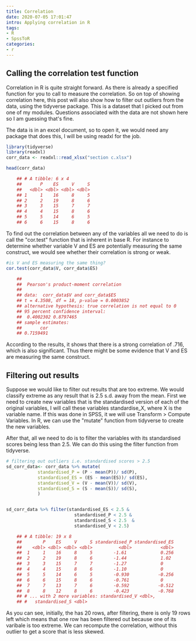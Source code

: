 ```yaml
---
title: Correlation
date: 2020-07-05 17:01:47
intro: Applying correlation in R
tags:
- R
- SpssToR
categories:
- r
---
```

## Calling the correlation test function

Correlation in R is quite straight forward. As there is already a specified function for you to call to measure the correlation. So on top of showing correlation here, this post will also show how to filter out outliers from the data, using the tidyverse package. This is a dataset that I picked out from one of my modules. Questions associated with the data are not shown here so I am guessing that's fine. 

The data is in an excel document, so to open it, we would need any package that does this, I will be using readxl for the job. 
``` r
library(tidyverse)
library(readxl)
corr_data <- readxl::read_xlsx("section c.xlsx")

head(corr_data)

    ## # A tibble: 6 x 4
    ##       P    ES     V     S
    ##   <dbl> <dbl> <dbl> <dbl>
    ## 1     1    16     8     5
    ## 2     2    19     8     6
    ## 3     3    15     7     7
    ## 4     4    15     8     6
    ## 5     5    14     6     5
    ## 6     6    15     8     6
```
To find out the correlation between any of the variables all we need to do is call the "cor.test" function that is inherent in base R. For instance to determine whether variable V and ES are potentially measuring the same construct, we would see whether their correlation is strong or weak. 
``` r
#is V and ES measuring the same thing?
cor.test(corr_data$V, corr_data$ES)

    ## 
    ##  Pearson's product-moment correlation
    ## 
    ## data:  corr_data$V and corr_data$ES
    ## t = 4.3508, df = 18, p-value = 0.0003852
    ## alternative hypothesis: true correlation is not equal to 0
    ## 95 percent confidence interval:
    ##  0.4002302 0.8797465
    ## sample estimates:
    ##       cor 
    ## 0.7159491
```
According to the results, it shows that there is a strong correlation of .716, which is also significant. Thus there might be some evidence that V and ES are measuring the same construct. 

## Filtering out results
Suppose we would like to filter out results that are too extreme. We would classify extreme as any result that is 2.5 s.d. away from the mean. First we need to create new variables that is the standardised version of each of the original variables, I will call these variables standardise\_X, where X is the variable name. If this was done in SPSS, it we will use Transform > Compute Variables. In R, we can use the "mutate" function from tidyverse to create the new variables.

After that, all we need to do is to filter the variables with its standardised scores being less than 2.5. We can do this using the filter function from tidyverse.
``` r
# filtering out outliers i.e. standardised scores > 2.5
sd_corr_data<- corr_data %>% mutate(
            standardised_P = (P - mean(P))/ sd(P),
            standardised_ES = (ES - mean(ES))/ sd(ES),
            standardised_V = (V - mean(V))/ sd(V),
            standardised_S = (S - mean(S))/ sd(S),
            )


sd_corr_data %>% filter(standardised_ES < 2.5 &
                          standardised_P < 2.5 &
                          standardised_S < 2.5  &
                          standardised_V < 2.5)

    ## # A tibble: 19 x 8
    ##        P    ES     V     S standardised_P standardised_ES
    ##    <dbl> <dbl> <dbl> <dbl>          <dbl>           <dbl>
    ##  1     1    16     8     5        -1.61             0.256
    ##  2     2    19     8     6        -1.44             1.02 
    ##  3     3    15     7     7        -1.27             0    
    ##  4     4    15     8     6        -1.10             0    
    ##  5     5    14     6     5        -0.930           -0.256
    ##  6     6    15     8     6        -0.761            0    
    ##  7     7    13     7     6        -0.592           -0.512
    ##  8     8    12     8     6        -0.423           -0.768
    ## # ... with 2 more variables: standardised_V <dbl>,
    ## #   standardised_S <dbl>
```

As you can see, initially, the has 20 rows, after filtering, there is only 19 rows left which means that one row has been filtered out because one of its varibale is too extreme. We can recompute the correlation, without this outlier to get a score that is less skewed.
